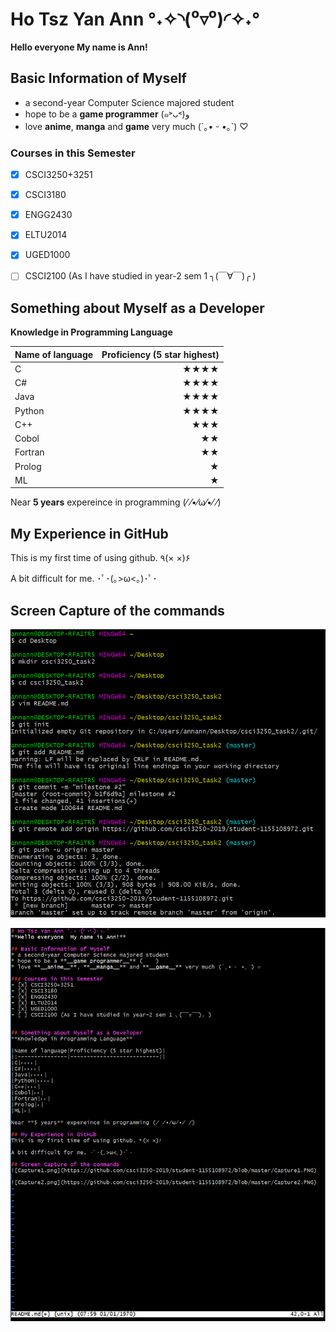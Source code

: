 # Ho Tsz Yan Ann °˖✧◝(⁰▿⁰)◜✧˖°
**Hello everyone  My name is Ann!**

## Basic Information of Myself
* a second-year Computer Science majored student
* hope to be a **__game programmer__** (๑˃ᴗ˂)ﻭ
* love **__anime__**, **__manga__** and **__game__** very much (´｡• ᵕ •｡`) ♡

### Courses in this Semester
- [x] CSCI3250+3251
- [x] CSCI3180
- [x] ENGG2430
- [x] ELTU2014
- [x] UGED1000
- [ ] CSCI2100 (As I have studied in year-2 sem 1 ╮(￣∀￣)╭ )


## Something about Myself as a Developer
**Knowledge in Programming Language**

|Name of language|Proficiency (5 star highest)|
|:---------------|---------------------------:|
|C|★★★★|
|C#|★★★★|
|Java|★★★★|
|Python|★★★★|
|C++|★★★|
|Cobol|★★|
|Fortran|★★|
|Prolog|★|
|ML|★|

Near **5 years** expereince in programming (⁄ ⁄•⁄ω⁄•⁄ ⁄)

## My Experience in GitHub
This is my first time of using github. ٩(× ×)۶

A bit difficult for me. ･ﾟ･(｡>ω<｡)･ﾟ･

## Screen Capture of the commands
![Capture1.png](https://github.com/csci3250-2019/student-1155108972/blob/master/Capture1.PNG)

![Capture2.png](https://github.com/csci3250-2019/student-1155108972/blob/master/Capture2.PNG)
